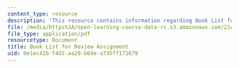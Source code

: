 ```yaml
---
content_type: resource
description: 'This resource contains information regarding Book List for Review Assignment. '
file: /media/https%3A/open-learning-course-data-rc.s3.amazonaws.com/21w-015-writing-and-rhetoric-writing-about-sports-fall-2013/0e1ec41bf4d2aa29b64ea735ff171679_MIT21W_015F13_Booklist.pdf
file_type: application/pdf
resourcetype: Document
title: Book List for Review Assignment
uid: 0e1ec41b-f4d2-aa29-b64e-a735ff171679
---
```

